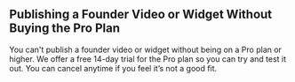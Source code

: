 ## Publishing a Founder Video or Widget Without Buying the Pro Plan

You can't publish a founder video or widget without being on a Pro plan or higher. We offer a free 14-day trial for the Pro plan so you can try and test it out. You can cancel anytime if you feel it’s not a good fit.
